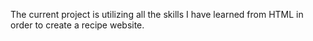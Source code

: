The current project is utilizing all the skills I have learned from HTML in order to create a recipe website.